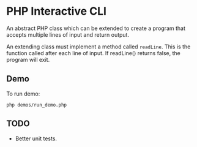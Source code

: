 PHP Interactive CLI
===================

An abstract PHP class which can be extended to create a program that accepts multiple lines of input and return output.

An extending class must implement a method called `readLine`. This is the function called after each line of input.
If readLine() returns false, the program will exit.

Demo
----

To run demo:

	php demos/run_demo.php


TODO
----

- Better unit tests.
